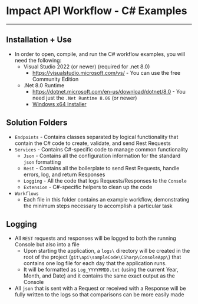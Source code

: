 # Impact API  Workflow - C# Examples
---

## Installation + Use
- In order to open, compile, and run the C# workflow examples, you will need the following:
  - Visual Studio 2022 (or newer) (required for .net 8.0)
    - https://visualstudio.microsoft.com/vs/ - You can use the free Community Edition
  - .Net 8.0 Runtime
    - https://dotnet.microsoft.com/en-us/download/dotnet/8.0 - You need just the `.Net Runtime 8.06` (or newer)
    - [Windows x64 Installer](https://dotnet.microsoft.com/en-us/download/dotnet/thank-you/runtime-8.0.6-windows-x64-installer)

## Solution Folders
- `Endpoints` - Contains classes separated by logical functionality that contain the C# code to create, validate, and send Rest Requests
- `Services` - Contains C#-specific code to manage common functionality
  - `Json` - Contains all the configuration information for the standard `json` formatting
  - `Rest` - Contains all the boilerplate to send Rest Requests, handle errors, log, and return Responses
  - `Logging` - All the code that logs Requests/Responses to the `Console`
  - `Extension` - C#-specific helpers to clean up the code
- `Workflows`
  - Each file in this folder contains an example workflow, demonstrating the minimum steps necessary to accomplish a particular task

## Logging
- All `REST` requests and responses will be logged to both the running Console but also into a file
  - Upon starting the application, a `logs\` directory will be created in the root of the project (`git\api\sampleCode\CSharp\ConsoleApp\`) that contains one log file for each day that the application runs.
  - It will be formatted as `Log_YYYYMMDD.txt` (using the current Year, Month, and Date) and it contains the same exact output as the Console
- All `json` that is sent with a Request or received with a Response will be fully written to the logs so that comparisons can be more easily made